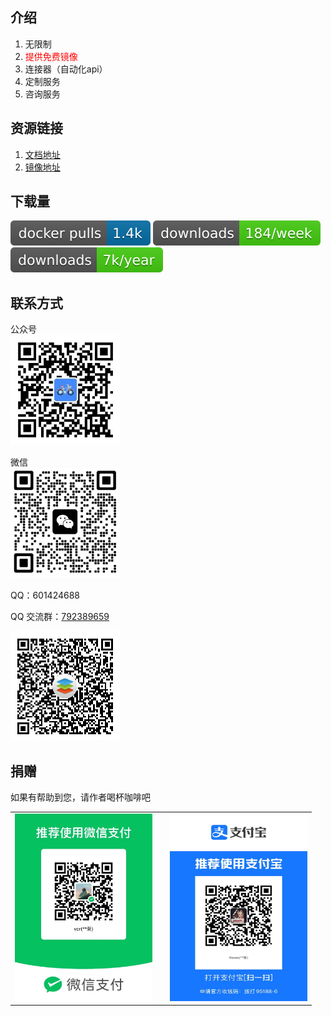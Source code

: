 ## 介绍

1. 无限制
2. <span style="color:red">提供免费镜像</span>
3. 连接器（自动化api）
4. 定制服务
5. 咨询服务

## 资源链接

1. [文档地址](https://knoxzhang.gitee.io/ooffice-docs-zh-cn/)
2. [镜像地址](https://hub.docker.com/r/knoxzhang/oo-ce-docker-license)

## 下载量

 ![镜像下载](./docs/public/oo-ce-docker-license.svg)
 ![npm pagepack 下载](./docs/public/knox.zhang.week.svg)
 ![npm pagepack 下载](./docs/public/knox.zhang.year.svg)


<!-- https://img.shields.io/docker/pulls/knoxzhang/oo-ce-docker-license

https://img.shields.io/npm-stat/dy/knox.zhang -->

## 联系方式
公众号
<br />
<img width="176" height="176" src="./docs/public/qrcode.jpg" />

微信
<br/>
<img width="176" height="176" src="./docs/public/my-code.png"/>

QQ：601424688

QQ 交流群：<a href="https://jq.qq.com/?_wv=1027&k=m01BIUzX" target="_blank">792389659</a>

![qq-group](./docs/public/qq-group.png)

## 捐赠

如果有帮助到您，请作者喝杯咖啡吧

<table>
    <tr>
        <td>
            <img width="220" src="./docs/public/wxpay.JPG"/>
        </td>
        <td>
        </td>
        <td>            
            <img width="220" height="300" src="./docs/public/alipay.JPG"/>
        </td>
    </tr>
</table>

<!-- 图标下载 https://shields.io/badges/docker-pulls -->